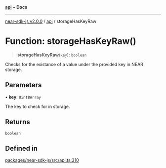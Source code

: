 [**api**](../README.md) • **Docs**

***

[near-sdk-js v2.0.0](../../packages.md) / [api](../README.md) / storageHasKeyRaw

# Function: storageHasKeyRaw()

> **storageHasKeyRaw**(`key`): `boolean`

Checks for the existance of a value under the provided key in NEAR storage.

## Parameters

• **key**: `Uint8Array`

The key to check for in storage.

## Returns

`boolean`

## Defined in

[packages/near-sdk-js/src/api.ts:310](https://github.com/dim-daskalov/near-sdk-js/blob/be0ff522287d0e67e883a4ff1964fefe089540e8/packages/near-sdk-js/src/api.ts#L310)
